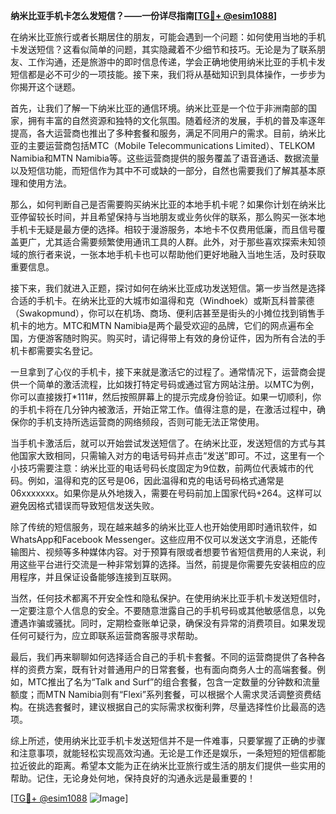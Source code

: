 **纳米比亚手机卡怎么发短信？——一份详尽指南[[TG💪+ @esim1088](https://t.me/s/esim1088)]**

在纳米比亚旅行或者长期居住的朋友，可能会遇到一个问题：如何使用当地的手机卡发送短信？这看似简单的问题，其实隐藏着不少细节和技巧。无论是为了联系朋友、工作沟通，还是旅游中的即时信息传递，学会正确地使用纳米比亚的手机卡发短信都是必不可少的一项技能。接下来，我们将从基础知识到具体操作，一步步为你揭开这个谜题。

首先，让我们了解一下纳米比亚的通信环境。纳米比亚是一个位于非洲南部的国家，拥有丰富的自然资源和独特的文化氛围。随着经济的发展，手机的普及率逐年提高，各大运营商也推出了多种套餐和服务，满足不同用户的需求。目前，纳米比亚的主要运营商包括MTC（Mobile Telecommunications Limited）、TELKOM Namibia和MTN Namibia等。这些运营商提供的服务覆盖了语音通话、数据流量以及短信功能，而短信作为其中不可或缺的一部分，自然也需要我们了解其基本原理和使用方法。

那么，如何判断自己是否需要购买纳米比亚的本地手机卡呢？如果你计划在纳米比亚停留较长时间，并且希望保持与当地朋友或业务伙伴的联系，那么购买一张本地手机卡无疑是最方便的选择。相较于漫游服务，本地卡不仅费用低廉，而且信号覆盖更广，尤其适合需要频繁使用通讯工具的人群。此外，对于那些喜欢探索未知领域的旅行者来说，一张本地手机卡也可以帮助他们更好地融入当地生活，及时获取重要信息。

接下来，我们就进入正题，探讨如何在纳米比亚成功发送短信。第一步当然是选择合适的手机卡。在纳米比亚的大城市如温得和克（Windhoek）或斯瓦科普蒙德（Swakopmund），你可以在机场、商场、便利店甚至是街头的小摊位找到销售手机卡的地方。MTC和MTN Namibia是两个最受欢迎的品牌，它们的网点遍布全国，方便游客随时购买。购买时，请记得带上有效的身份证件，因为所有合法的手机卡都需要实名登记。

一旦拿到了心仪的手机卡，接下来就是激活它的过程了。通常情况下，运营商会提供一个简单的激活流程，比如拨打特定号码或通过官方网站注册。以MTC为例，你可以直接拨打*111#，然后按照屏幕上的提示完成身份验证。如果一切顺利，你的手机卡将在几分钟内被激活，开始正常工作。值得注意的是，在激活过程中，确保你的手机支持所选运营商的网络频段，否则可能无法正常使用。

当手机卡激活后，就可以开始尝试发送短信了。在纳米比亚，发送短信的方式与其他国家大致相同，只需输入对方的电话号码并点击“发送”即可。不过，这里有一个小技巧需要注意：纳米比亚的电话号码长度固定为9位数，前两位代表城市的代码。例如，温得和克的区号是06，因此温得和克的电话号码格式通常是06xxxxxxx。如果你是从外地拨入，需要在号码前加上国家代码+264。这样可以避免因格式错误而导致短信发送失败。

除了传统的短信服务，现在越来越多的纳米比亚人也开始使用即时通讯软件，如WhatsApp和Facebook Messenger。这些应用不仅可以发送文字消息，还能传输图片、视频等多种媒体内容。对于预算有限或者想要节省短信费用的人来说，利用这些平台进行交流是一种非常划算的选择。当然，前提是你需要先安装相应的应用程序，并且保证设备能够连接到互联网。

当然，任何技术都离不开安全性和隐私保护。在使用纳米比亚手机卡发送短信时，一定要注意个人信息的安全。不要随意泄露自己的手机号码或其他敏感信息，以免遭遇诈骗或骚扰。同时，定期检查账单记录，确保没有异常的消费项目。如果发现任何可疑行为，应立即联系运营商客服寻求帮助。

最后，我们再来聊聊如何选择适合自己的手机卡套餐。不同的运营商提供了各种各样的资费方案，既有针对普通用户的日常套餐，也有面向商务人士的高端套餐。例如，MTC推出了名为“Talk and Surf”的组合套餐，包含一定数量的分钟数和流量额度；而MTN Namibia则有“Flexi”系列套餐，可以根据个人需求灵活调整资费结构。在挑选套餐时，建议根据自己的实际需求权衡利弊，尽量选择性价比最高的选项。

综上所述，使用纳米比亚手机卡发送短信并不是一件难事，只要掌握了正确的步骤和注意事项，就能轻松实现高效沟通。无论是工作还是娱乐，一条短短的短信都能拉近彼此的距离。希望本文能为正在纳米比亚旅行或生活的朋友们提供一些实用的帮助。记住，无论身处何地，保持良好的沟通永远是最重要的！

[[TG💪+ @esim1088](https://t.me/s/esim1088) ![Image](https://i.postimg.cc/4NQfJmqS/Snipaste-2025-05-13-00-14-12.png)]